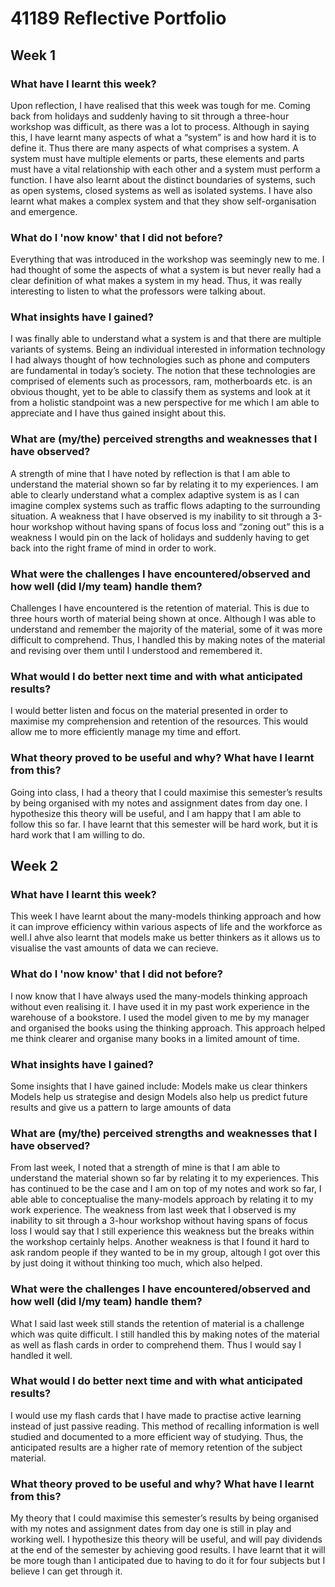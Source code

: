 # 41189 Reflective Portfolio

## Week 1

### What have I learnt this week?

Upon reflection, I have realised that this week was tough for me. Coming back from holidays and suddenly having to sit through a three-hour workshop was difficult, as there was a lot to process. Although in saying this, I have learnt many aspects of what a “system” is and how hard it is to define it. Thus there are many aspects of what comprises a system. A system must have multiple elements or parts, these elements and parts must have a vital relationship with each other and a system must perform a function. I have also learnt about the distinct boundaries of systems, such as open systems, closed systems as well as isolated systems. I have also learnt what makes a complex system and that they show self-organisation and emergence. 

### What do I 'now know' that I did not before?
Everything that was introduced in the workshop was seemingly new to me. I had thought of some the aspects of what a system is but never really had a clear definition of what makes a system in my head. Thus, it was really interesting to listen to what the professors were talking about.

### What insights have I gained?
I was finally able to understand what a system is and that there are multiple variants of systems. Being an individual interested in information technology I had always thought of how technologies such as phone and computers are fundamental in today’s society. The notion that these technologies are comprised of elements such as processors, ram, motherboards etc. is an obvious thought, yet to be able to classify them as systems and look at it from a holistic standpoint was a new perspective for me which I am able to appreciate and I have thus gained insight about this.

### What are (my/the) perceived strengths and weaknesses that I have observed?
A strength of mine that I have noted by reflection is that I am able to understand the material shown so far by relating it to my experiences. I am able to clearly understand what a complex adaptive system is as I can imagine complex systems such as traffic flows adapting to the surrounding situation. A weakness that I have observed is my inability to sit through a 3-hour workshop without having spans of focus loss and “zoning out” this is a weakness I would pin on the lack of holidays and suddenly having to get back into the right frame of mind in order to work.

### What were the challenges I have encountered/observed and how well (did I/my team) handle them?
Challenges I have encountered is the retention of material. This is due to three hours worth of material being shown at once. Although I was able to understand and remember the majority of the material, some of it was more difficult to comprehend. Thus, I handled this by making notes of the material and revising over them until I understood and remembered it.

### What would I do better next time and with what anticipated results?
I would better listen and focus on the material presented in order to maximise my comprehension and retention of the resources. This would allow me to more efficiently manage my time and effort.

### What theory proved to be useful and why? What have I learnt from this?
Going into class, I had a theory that I could maximise this semester’s results by being organised with my notes and assignment dates from day one. I hypothesize this theory will be useful, and I am happy that I am able to follow this so far. I have learnt that this semester will be hard work, but it is hard work that I am willing to do.

## Week 2

### What have I learnt this week?

This week I have learnt about the many-models thinking approach and how it can improve efficiency within various aspects of life and the workforce as well.I ahve also learnt that models make us better thinkers as it allows us to visualise the vast amounts of data we can recieve.

### What do I 'now know' that I did not before?
I now know that I have always used the many-models thinking approach without even realising it. I have used it in my past work experience in the warehouse of a bookstore. I used the model given to me by my manager and organised the books using the thinking approach. This approach helped me think clearer and organise many books in a limited amount of time.

### What insights have I gained?
Some insights that I have gained include:
Models make us clear thinkers
Models help us strategise and design
Models also help us predict future results and give us a pattern to large amounts of data

### What are (my/the) perceived strengths and weaknesses that I have observed?
From last week, I noted that a strength of mine is that I am able to understand the material shown so far by relating it to my experiences. This has continued to be the case and I am on top of my notes and work so far, I able able to conceptualise the many-models approach by relating it to my work experience. The weakness from last week that I observed is my inability to sit through a 3-hour workshop without having spans of focus loss I would say that I still experience this weakness but the breaks within the workshop certainly helps. Another weakness is that I found it hard to ask random people if they wanted to be in my group, altough I got over this by just doing it without thinking too much, which also helped.

### What were the challenges I have encountered/observed and how well (did I/my team) handle them?
What I said last week still stands the retention of material is a challenge which was quite difficult. I still handled this by making notes of the material as well as flash cards in order to comprehend them. Thus I would say I handled it well.

### What would I do better next time and with what anticipated results?
I would use my flash cards that I have made to practise active learning instead of just passive reading. This method of recalling information is well studied and documented to a more efficient way of studying. Thus, the anticipated results are a higher rate of memory retention of the subject material.

### What theory proved to be useful and why? What have I learnt from this?
My theory that I could maximise this semester’s results by being organised with my notes and assignment dates from day one is still in play and working well. I hypothesize this theory will be useful, and will pay dividends at the end of the semester by achieving good results. I have learnt that it will be more tough than I anticipated due to having to do it for four subjects but I believe I can get through it.
